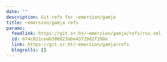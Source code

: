 ```yaml
---
date: ""
description: Git refs for ~emersion/gamja
title: ~emersion/gamja refs
params:
  feedlink: https://git.sr.ht/~emersion/gamja/refs/rss.xml
  id: 674c821ceab308023abe43729d2f298e
  link: https://git.sr.ht/~emersion/gamja/refs
  blogrolls: []
---
```

